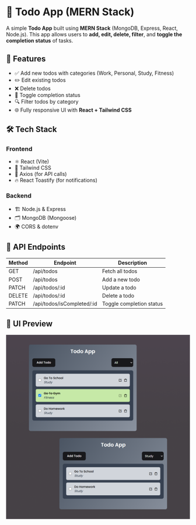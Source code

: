 # 📝 Todo App (MERN Stack)

A simple **Todo App** built using **MERN Stack** (MongoDB, Express, React, Node.js). This app allows users to **add, edit, delete, filter**, and **toggle the completion status** of tasks.

## 🚀 Features

- ✅ Add new todos with categories (Work, Personal, Study, Fitness)
- ✏️ Edit existing todos
- ❌ Delete todos
- 🔄 Toggle completion status
- 🔍 Filter todos by category
- 🌐 Fully responsive UI with **React + Tailwind CSS**

## 🛠️ Tech Stack

### **Frontend**

- ⚛️ React (Vite)
- 🎨 Tailwind CSS
- 🔗 Axios (for API calls)
- 🔥 React Toastify (for notifications)

### **Backend**

- 🏗️ Node.js & Express
- 🗂️ MongoDB (Mongoose)
- 🌍 CORS & dotenv

## 🎯 API Endpoints

| Method | Endpoint                   | Description              |
| ------ | -------------------------- | ------------------------ |
| GET    | /api/todos                 | Fetch all todos          |
| POST   | /api/todos                 | Add a new todo           |
| PATCH  | /api/todos/:id             | Update a todo            |
| DELETE | /api/todos/:id             | Delete a todo            |
| PATCH  | /api/todos/isCompleted/:id | Toggle completion status |

## 🎨 UI Preview

![Todo App UI](screenshots/todo.png)
